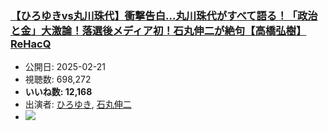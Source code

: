 ### [【ひろゆきvs丸川珠代】衝撃告白…丸川珠代がすべて語る！「政治と金」大激論！落選後メディア初！石丸伸二が絶句【高橋弘樹】ReHacQ](https://www.youtube.com/watch?v=8xEcdo-AfM8)
-   公開日: 2025-02-21
-   視聴数: 698,272
-   **いいね数: 12,168**
-   出演者: [ひろゆき](/rehacq_fan/people/ひろゆき "wikilink"), [石丸伸二](/rehacq_fan/people/石丸伸二 "wikilink")
- [![](https://img.youtube.com/vi/8xEcdo-AfM8/hqdefault.jpg)](https://www.youtube.com/watch?v=8xEcdo-AfM8)
